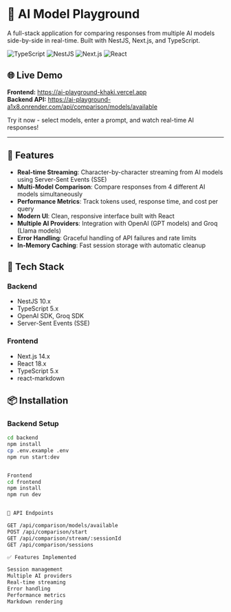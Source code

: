 # 🤖 AI Model Playground

A full-stack application for comparing responses from multiple AI models side-by-side in real-time. Built with NestJS, Next.js, and TypeScript.

![TypeScript](https://img.shields.io/badge/TypeScript-007ACC?style=for-the-badge&logo=typescript&logoColor=white)
![NestJS](https://img.shields.io/badge/NestJS-E0234E?style=for-the-badge&logo=nestjs&logoColor=white)
![Next.js](https://img.shields.io/badge/Next.js-000000?style=for-the-badge&logo=next.js&logoColor=white)
![React](https://img.shields.io/badge/React-20232A?style=for-the-badge&logo=react&logoColor=61DAFB)

## 🌐 Live Demo

**Frontend:** https://ai-playground-khaki.vercel.app  
**Backend API:** https://ai-playground-a1x8.onrender.com/api/comparison/models/available

Try it now - select models, enter a prompt, and watch real-time AI responses!

---
## 🌟 Features

- **Real-time Streaming**: Character-by-character streaming from AI models using Server-Sent Events (SSE)
- **Multi-Model Comparison**: Compare responses from 4 different AI models simultaneously
- **Performance Metrics**: Track tokens used, response time, and cost per query
- **Modern UI**: Clean, responsive interface built with React
- **Multiple AI Providers**: Integration with OpenAI (GPT models) and Groq (Llama models)
- **Error Handling**: Graceful handling of API failures and rate limits
- **In-Memory Caching**: Fast session storage with automatic cleanup

## 🚀 Tech Stack

### Backend
- NestJS 10.x
- TypeScript 5.x
- OpenAI SDK, Groq SDK
- Server-Sent Events (SSE)

### Frontend
- Next.js 14.x
- React 18.x
- TypeScript 5.x
- react-markdown

## 📦 Installation

### Backend Setup
```bash
cd backend
npm install
cp .env.example .env
npm run start:dev


Frontend
cd frontend
npm install
npm run dev


🎯 API Endpoints

GET /api/comparison/models/available
POST /api/comparison/start
GET /api/comparison/stream/:sessionId
GET /api/comparison/sessions

✅ Features Implemented

Session management
Multiple AI providers
Real-time streaming
Error handling
Performance metrics
Markdown rendering